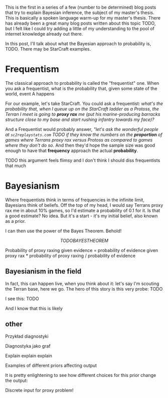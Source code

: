 <!--
.. title: Bayesian Inference part 1: What I Talk About When I Talk About Bayes
.. slug: bayesian1
.. date: 2020-02-25 18:00:00 UTC+01:00
.. tags: Bayes
.. type: text
-->

This is the first in a series of a few (number to be determined) blog posts that try to explain Bayesian inference, the subject of my master's thesis. This is basically a spoken language warm-up for my master's thesis. There has already been a great many blog posts written about this topic TODO, but I felt like I could try adding a little of my understanding to the pool of internet knowledge already out there.

In this post, I'll talk about what the Bayesian approach to probability is, TODO. There may be StarCraft examples.

# Frequentism

The classical approach to probability is called the "frequentist" one. When you ask a frequentist, what is the probability that, given some state of the world, event A happens

For our example, let's take StarCraft. You could ask a frequentist: *what's the probability that, when I queue up on the StarCraft ladder as a Protoss, the Terran I meet is going to **proxy rax** me (put his marine-producing barracks structure close to my base and start rushing infantry towards my face)?*

And a Frequentist would probably answer, *"let's ask the wonderful people at `sc2replaystats.com` TODO if they know the numbers on the **proportion** of games where Terrans proxy rax versus Protoss as compared to games where they don't do so*. And then they'd hope the sample size was good enough to have that **frequency** approach the actual **probability**.

TODO this argument feels flimsy and I don't think I should diss frequentists that much

# Bayesianism

Where frequentists think in terms of frequencies in the infinite limit, Bayesians think of beliefs. Off the top of my head, I would say Terrans proxy rax me in about 10% games, so I'd estimate a probability of 0.1 for it. Is that a good estimate? No idea. But it's a start - it's my initial belief, also known as a prior.

I can then use the power of the Bayes Theorem. Behold!

$$TODO BAYES THEOREM$$

Probability of proxy raxing given evidence = probability of evidence given proxy rax * probability of proxy raxing / probability of evidence

## Bayesianism in the field

In fact, this can happen live, when you think about it: let's say I'm scouting the Terran base, here we go. The hero of this story is this very probe: TODO

I see this: TODO

And I know that this is likely


## other

Przykład diagnostyki

Diagnostyka jako graf

Explain explain explain

Examples of different priors affecting output

It is pretty enlightening to see how different choices for this prior change the output:

Discrete input for proxy problem!

